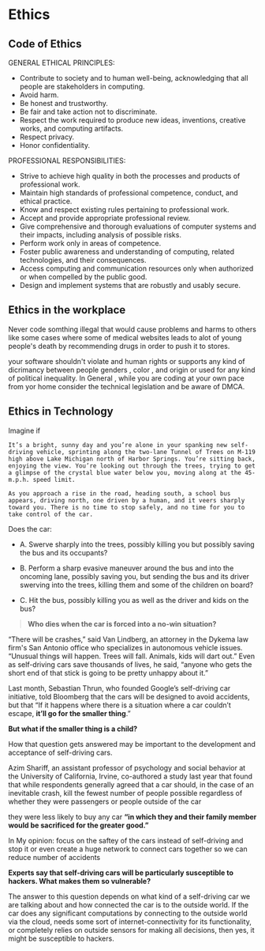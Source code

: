 # Ethics

## Code of Ethics

GENERAL ETHICAL PRINCIPLES:

- Contribute to society and to human well-being, acknowledging that all people are stakeholders in computing.
- Avoid harm.
- Be honest and trustworthy.
- Be fair and take action not to discriminate.
- Respect the work required to produce new ideas, inventions, creative works, and computing artifacts.
- Respect privacy.
- Honor confidentiality.

PROFESSIONAL RESPONSIBILITIES:

- Strive to achieve high quality in both the processes and products of professional work.
- Maintain high standards of professional competence, conduct, and ethical practice.
- Know and respect existing rules pertaining to professional work.
- Accept and provide appropriate professional review.
- Give comprehensive and thorough evaluations of computer systems and their impacts, including analysis of possible risks.
- Perform work only in areas of competence.
- Foster public awareness and understanding of computing, related technologies, and their consequences.
- Access computing and communication resources only when authorized or when compelled by the public good.
- Design and implement systems that are robustly and usably secure.

## Ethics in the workplace

Never code somthing illegal that would cause problems and harms to others like some cases where some of medical websites leads to alot of young people's death by recommending drugs in order to push it to stores.

your software shouldn't violate and human rights or supports any kind of dicrimancy between people genders , color , and origin or used for any kind of political inequality. In General , while you are coding at your own pace from yor home consider the technical legislation and be aware of DMCA.

## Ethics in Technology

Imagine if

```
It’s a bright, sunny day and you’re alone in your spanking new self-driving vehicle, sprinting along the two-lane Tunnel of Trees on M-119 high above Lake Michigan north of Harbor Springs. You’re sitting back, enjoying the view. You’re looking out through the trees, trying to get a glimpse of the crystal blue water below you, moving along at the 45-m.p.h. speed limit.

As you approach a rise in the road, heading south, a school bus appears, driving north, one driven by a human, and it veers sharply toward you. There is no time to stop safely, and no time for you to take control of the car.
```

Does the car:

- A. Swerve sharply into the trees, possibly killing you but possibly saving the bus and its occupants?

- B. Perform a sharp evasive maneuver around the bus and into the oncoming lane, possibly saving you, but sending the bus and its driver swerving into the trees, killing them and some of the children on board?

- C. Hit the bus, possibly killing you as well as the driver and kids on the bus?

> **Who dies when the car is forced into a no-win situation?**

“There will be crashes,” said Van Lindberg, an attorney in the Dykema law firm's San Antonio office who specializes in autonomous vehicle issues. “Unusual things will happen. Trees will fall. Animals, kids will dart out.” Even as self-driving cars save thousands of lives, he said, “anyone who gets the short end of that stick is going to be pretty unhappy about it.”

Last month, Sebastian Thrun, who founded Google’s self-driving car initiative, told Bloomberg that the cars will be designed to avoid accidents, but that “If it happens where there is a situation where a car couldn’t escape, **it’ll go for the smaller thing**.”

**But what if the smaller thing is a child?**

How that question gets answered may be important to the development and acceptance of self-driving cars.

Azim Shariff, an assistant professor of psychology and social behavior at the University of California, Irvine, co-authored a study last year that found that while respondents generally agreed that a car should, in the case of an inevitable crash, kill the fewest number of people possible regardless of whether they were passengers or people outside of the car

they were less likely to buy any car **“in which they and their family member would be sacrificed for the greater good.”**

In My opinion: focus on the saftey of the cars instead of self-driving and stop it
or even create a huge network to connect cars together so we can reduce number of accidents

**Experts say that self-driving cars will be particularly susceptible to hackers. What makes them so vulnerable?**


The answer to this question depends on what kind of a self-driving car we are talking about and how connected the car is to the outside world. If the car does any significant computations by connecting to the outside world via the cloud, needs some sort of internet-connectivity for its functionality, or completely relies on outside sensors for making all decisions, then yes, it might be susceptible to hackers.
